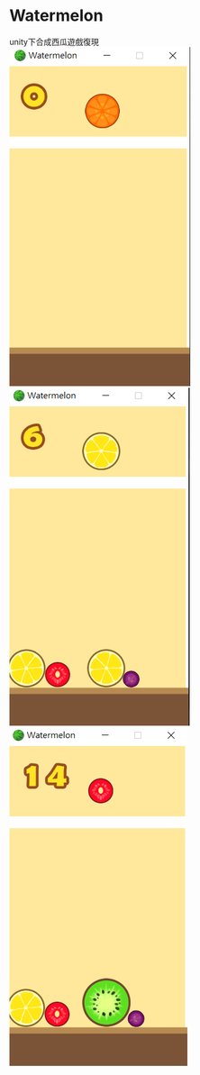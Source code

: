 # Watermelon
unity下合成西瓜遊戲復現<br/>
![image](https://github.com/dwvwdv/github_picture/blob/main/Watermelon.png)
![image](https://github.com/dwvwdv/github_picture/blob/main/Watermelon2.png)
![image](https://github.com/dwvwdv/github_picture/blob/main/Watermelon3.png)
